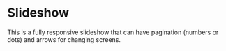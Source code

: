 # Slideshow

This is a fully responsive slideshow that can have pagination (numbers or dots) and arrows for changing screens.
